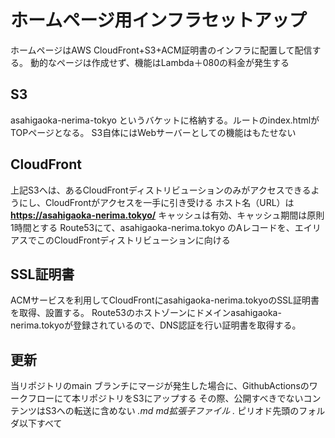# ホームページ用インフラセットアップ
ホームページはAWS CloudFront+S3+ACM証明書のインフラに配置して配信する。
動的なページは作成せず、機能はLambda＋080の料金が発生する

## S3
asahigaoka-nerima-tokyo というバケットに格納する。ルートのindex.htmlがTOPページとなる。
S3自体にはWebサーバーとしての機能はもたせない

## CloudFront
上記S3へは、あるCloudFrontディストリビューションのみがアクセスできるようにし、CloudFrontがアクセスを一手に引き受ける
ホスト名（URL）は
**https://asahigaoka-nerima.tokyo/**
キャッシュは有効、キャッシュ期間は原則1時間とする
Route53にて、asahigaoka-nerima.tokyo のAレコードを、エイリアスでこのCloudFrontディストリビューションに向ける

## SSL証明書
ACMサービスを利用してCloudFrontにasahigaoka-nerima.tokyoのSSL証明書を取得、設置する。
Route53のホストゾーンにドメインasahigaoka-nerima.tokyoが登録されているので、DNS認証を行い証明書を取得する。

## 更新
当リポジトリのmain ブランチにマージが発生した場合に、GithubActionsのワークフローにて本リポジトリをS3にアップする
その際、公開すべきでないコンテンツはS3への転送に含めない
*.md md拡張子ファイル
.* ピリオド先頭のフォルダ以下すべて

